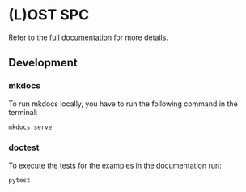 # (L)OST SPC

Refer to the [full documentation](https://drazhar.github.io/lost_spc/) for more details.

## Development

### mkdocs

To run mkdocs locally, you have to run the following command in the terminal:

```bash
mkdocs serve
```

### doctest

To execute the tests for the examples in the documentation run:

```bash
pytest
```

